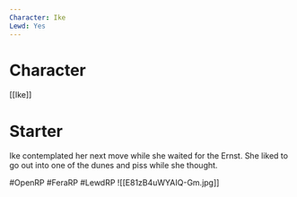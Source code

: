 ```yaml
---
Character: Ike
Lewd: Yes
---
```

# Character
[[Ike]]

# Starter
Ike contemplated her next move while she waited for the Ernst. She liked to go out into one of the dunes and piss while she thought.

#OpenRP #FeraRP #LewdRP
![[E81zB4uWYAIQ-Gm.jpg]]